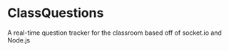 ClassQuestions
==============

A real-time question tracker for the classroom based off of socket.io and Node.js
